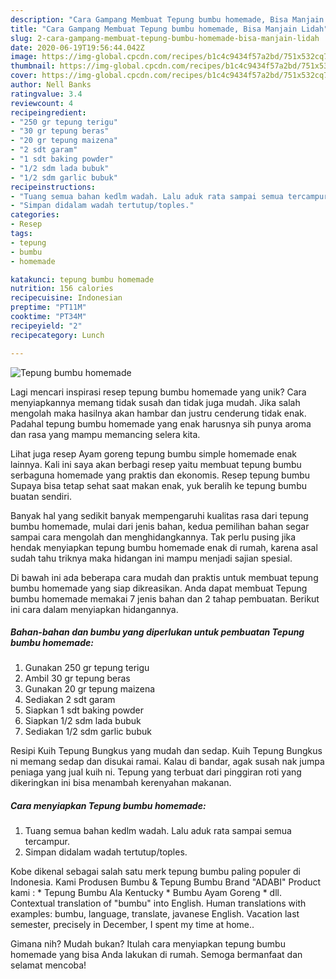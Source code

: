 ```yaml
---
description: "Cara Gampang Membuat Tepung bumbu homemade, Bisa Manjain Lidah"
title: "Cara Gampang Membuat Tepung bumbu homemade, Bisa Manjain Lidah"
slug: 2-cara-gampang-membuat-tepung-bumbu-homemade-bisa-manjain-lidah
date: 2020-06-19T19:56:44.042Z
image: https://img-global.cpcdn.com/recipes/b1c4c9434f57a2bd/751x532cq70/tepung-bumbu-homemade-foto-resep-utama.jpg
thumbnail: https://img-global.cpcdn.com/recipes/b1c4c9434f57a2bd/751x532cq70/tepung-bumbu-homemade-foto-resep-utama.jpg
cover: https://img-global.cpcdn.com/recipes/b1c4c9434f57a2bd/751x532cq70/tepung-bumbu-homemade-foto-resep-utama.jpg
author: Nell Banks
ratingvalue: 3.4
reviewcount: 4
recipeingredient:
- "250 gr tepung terigu"
- "30 gr tepung beras"
- "20 gr tepung maizena"
- "2 sdt garam"
- "1 sdt baking powder"
- "1/2 sdm lada bubuk"
- "1/2 sdm garlic bubuk"
recipeinstructions:
- "Tuang semua bahan kedlm wadah. Lalu aduk rata sampai semua tercampur."
- "Simpan didalam wadah tertutup/toples."
categories:
- Resep
tags:
- tepung
- bumbu
- homemade

katakunci: tepung bumbu homemade 
nutrition: 156 calories
recipecuisine: Indonesian
preptime: "PT11M"
cooktime: "PT34M"
recipeyield: "2"
recipecategory: Lunch

---
```



![Tepung bumbu homemade](https://img-global.cpcdn.com/recipes/b1c4c9434f57a2bd/751x532cq70/tepung-bumbu-homemade-foto-resep-utama.jpg)

Lagi mencari inspirasi resep tepung bumbu homemade yang unik? Cara menyiapkannya memang tidak susah dan tidak juga mudah. Jika salah mengolah maka hasilnya akan hambar dan justru cenderung tidak enak. Padahal tepung bumbu homemade yang enak harusnya sih punya aroma dan rasa yang mampu memancing selera kita.

Lihat juga resep Ayam goreng tepung bumbu simple homemade enak lainnya. Kali ini saya akan berbagi resep yaitu membuat tepung bumbu serbaguna homemade yang praktis dan ekonomis. Resep tepung bumbu Supaya bisa tetap sehat saat makan enak, yuk beralih ke tepung bumbu buatan sendiri.

Banyak hal yang sedikit banyak mempengaruhi kualitas rasa dari tepung bumbu homemade, mulai dari jenis bahan, kedua pemilihan bahan segar sampai cara mengolah dan menghidangkannya. Tak perlu pusing jika hendak menyiapkan tepung bumbu homemade enak di rumah, karena asal sudah tahu triknya maka hidangan ini mampu menjadi sajian spesial.


Di bawah ini ada beberapa cara mudah dan praktis untuk membuat tepung bumbu homemade yang siap dikreasikan. Anda dapat membuat Tepung bumbu homemade memakai 7 jenis bahan dan 2 tahap pembuatan. Berikut ini cara dalam menyiapkan hidangannya.

<!--inarticleads1-->

##### Bahan-bahan dan bumbu yang diperlukan untuk pembuatan Tepung bumbu homemade:

1. Gunakan 250 gr tepung terigu
1. Ambil 30 gr tepung beras
1. Gunakan 20 gr tepung maizena
1. Sediakan 2 sdt garam
1. Siapkan 1 sdt baking powder
1. Siapkan 1/2 sdm lada bubuk
1. Sediakan 1/2 sdm garlic bubuk


Resipi Kuih Tepung Bungkus yang mudah dan sedap. Kuih Tepung Bungkus ni memang sedap dan disukai ramai. Kalau di bandar, agak susah nak jumpa peniaga yang jual kuih ni. Tepung yang terbuat dari pinggiran roti yang dikeringkan ini bisa menambah kerenyahan makanan. 

<!--inarticleads2-->

##### Cara menyiapkan Tepung bumbu homemade:

1. Tuang semua bahan kedlm wadah. Lalu aduk rata sampai semua tercampur.
1. Simpan didalam wadah tertutup/toples.


Kobe dikenal sebagai salah satu merk tepung bumbu paling populer di Indonesia. Kami Produsen Bumbu &amp; Tepung Bumbu Brand &#34;ADABI&#34; Product kami : * Tepung Bumbu Ala Kentucky * Bumbu Ayam Goreng * dll. Contextual translation of &#34;bumbu&#34; into English. Human translations with examples: bumbu, language, translate, javanese English. Vacation last semester, precisely in December, I spent my time at home.. 

Gimana nih? Mudah bukan? Itulah cara menyiapkan tepung bumbu homemade yang bisa Anda lakukan di rumah. Semoga bermanfaat dan selamat mencoba!

